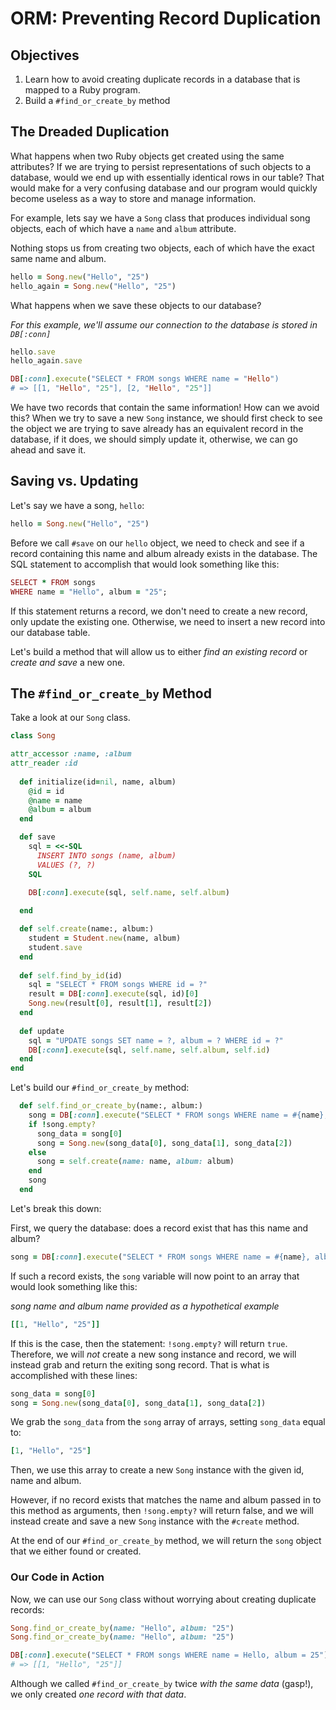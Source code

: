 # ORM: Preventing Record Duplication

## Objectives

1. Learn how to avoid creating duplicate records in a database that is mapped to a Ruby program. 
2. Build a `#find_or_create_by` method

## The Dreaded Duplication

What happens when two Ruby objects get created using the same attributes? If we are trying to persist representations of such objects to a database, would we end up with essentially identical rows in our table? That would make for a very confusing database and our program would quickly become useless as a way to store and manage information. 

For example, lets say we have a `Song` class that produces individual song objects, each of which have a `name` and `album` attribute.

Nothing stops us from creating two objects, each of which have the exact same name and album. 

```ruby
hello = Song.new("Hello", "25")
hello_again = Song.new("Hello", "25")
```

What happens when we save these objects to our database?

*For this example, we'll assume our connection to the database is stored in `DB[:conn]`*

```ruby
hello.save
hello_again.save

DB[:conn].execute("SELECT * FROM songs WHERE name = "Hello")
# => [[1, "Hello", "25"], [2, "Hello", "25"]]
```

We have two records that contain the same information! How can we avoid this? When we try to save a new `Song` instance, we should first check to see the object we are trying to save already has an equivalent record in the database, if it does, we should simply update it, otherwise, we can go ahead and save it. 

## Saving vs. Updating

Let's say we have a song, `hello`:

```ruby
hello = Song.new("Hello", "25")
```

Before we call `#save` on our `hello` object, we need to check and see if a record containing this name and album already exists in the database. The SQL statement to accomplish that would look something like this:

```ruby
SELECT * FROM songs
WHERE name = "Hello", album = "25";
```

If this statement returns a record, we don't need to create a new record, only update the existing one. Otherwise, we need to insert a new record into our database table. 

Let's build a method that will allow us to either *find an existing record* or *create and save* a new one. 

## The `#find_or_create_by` Method

Take a look at our `Song` class. 

```ruby
class Song

attr_accessor :name, :album
attr_reader :id
  
  def initialize(id=nil, name, album)
    @id = id
    @name = name
    @album = album
  end

  def save
    sql = <<-SQL
      INSERT INTO songs (name, album) 
      VALUES (?, ?)
    SQL

    DB[:conn].execute(sql, self.name, self.album)
    
  end

  def self.create(name:, album:)
    student = Student.new(name, album)
    student.save
  end
  
  def self.find_by_id(id)
    sql = "SELECT * FROM songs WHERE id = ?"
    result = DB[:conn].execute(sql, id)[0]
    Song.new(result[0], result[1], result[2])
  end
  
  def update
    sql = "UPDATE songs SET name = ?, album = ? WHERE id = ?"
    DB[:conn].execute(sql, self.name, self.album, self.id)
  end
end
``` 

Let's build our `#find_or_create_by` method:

```ruby
  def self.find_or_create_by(name:, album:)
    song = DB[:conn].execute("SELECT * FROM songs WHERE name = #{name}, album = #{album}")
    if !song.empty?
      song_data = song[0]
      song = Song.new(song_data[0], song_data[1], song_data[2])
    else
      song = self.create(name: name, album: album)
    end
    song
  end 
```

Let's break this down: 

First, we query the database: does a record exist that has this name and album? 

```ruby
song = DB[:conn].execute("SELECT * FROM songs WHERE name = #{name}, album = #{album}")
```

If such a record exists, the `song` variable will now point to an array that would look something like this:

*song name and album name provided as a hypothetical example*

```ruby
[[1, "Hello", "25"]]
```

If this is the case, then the statement: `!song.empty?` will return `true`. Therefore, we will *not* create a new song instance and record, we will instead grab and return the exiting song record. That is what is accomplished with these lines:

```ruby
song_data = song[0]
song = Song.new(song_data[0], song_data[1], song_data[2])
```

We grab the `song_data` from the `song` array of arrays, setting `song_data` equal to:

```ruby
[1, "Hello", "25"]
```

Then, we use this array to create a new `Song` instance with the given id, name and album. 

However, if no record exists that matches the name and album passed in to this method as arguments, then `!song.empty?` will return false, and we will instead create and save a new `Song` instance with the `#create` method. 

At the end of our `#find_or_create_by` method, we will return the `song` object that we either found or created. 


### Our Code in Action 

Now, we can use our `Song` class without worrying about creating duplicate records:

```ruby
Song.find_or_create_by(name: "Hello", album: "25")
Song.find_or_create_by(name: "Hello", album: "25")

DB[:conn].execute("SELECT * FROM songs WHERE name = Hello, album = 25")
# => [[1, "Hello", "25"]]
```

Although we called `#find_or_create_by` twice *with the same data* (gasp!), we only created *one record with that data*. 
